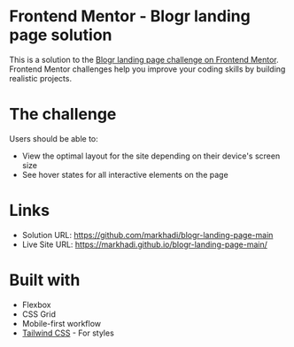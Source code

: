 # Frontend Mentor - Blogr landing page solution

This is a solution to the [Blogr landing page challenge on Frontend Mentor](https://www.frontendmentor.io/challenges/blogr-landing-page-EX2RLAApP). Frontend Mentor challenges help you improve your coding skills by building realistic projects.

# The challenge

Users should be able to:

- View the optimal layout for the site depending on their device's screen size
- See hover states for all interactive elements on the page

# Links

- Solution URL: https://github.com/markhadi/blogr-landing-page-main
- Live Site URL: https://markhadi.github.io/blogr-landing-page-main/

# Built with

- Flexbox
- CSS Grid
- Mobile-first workflow
- [Tailwind CSS](https://tailwindcss.com/) - For styles
